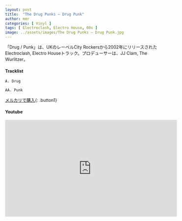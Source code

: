 ```yaml
---
layout: post
title:  "The Drug Punks – Drug Punk"
author: mmr
categories: [ Vinyl ]
tags: [ Electroclash, Electro House, 00s ]
image: ../assets/images/The Drug Punks – Drug Punk.jpg
---
```


「Drug / Punk」は、UKのレーベルCity Rockersから2002年にリリースされたElectroclash, Electro Houseトラック。プロデューサーは、JJ Clam, The Wurlitzer。


#### Tracklist
```md
A. Drug

AA. Punk
```

[メルカリで購入](https://jp.mercari.com/item/m55164927477?afid=6142608987){: .button1}

#### Youtube
<iframe width="560" height="315" src="https://www.youtube.com/embed/lxyTLrqExWI?si=6EmcK7LMSC8HE6KN" title="YouTube video player" frameborder="0" allow="accelerometer; autoplay; clipboard-write; encrypted-media; gyroscope; picture-in-picture; web-share" referrerpolicy="strict-origin-when-cross-origin" allowfullscreen></iframe>